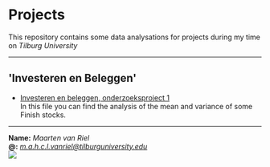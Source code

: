 # Projects
This repository contains some data analysations for projects during my time on *Tilburg University*  
___
'Investeren en Beleggen'
---
* [Investeren en beleggen, onderzoeksproject 1](https://github.com/u220869/Projects/blob/master/Investeren%20en%20Beleggen%2C%20project.ipynb "onderzoeksproject 1")  
In this file you can find the analysis of the mean and variance of some Finish stocks.
___

**Name:** *Maarten van Riel*  
**@:** *m.a.h.c.l.vanriel@tilburguniversity.edu*  
![](https://thumbs.gfycat.com/WholeIdealisticGoldeneye-max-1mb.gif)
